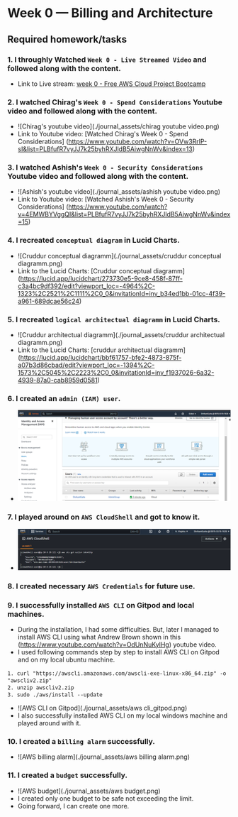 # Week 0 — Billing and Architecture

## Required homework/tasks

### 1. I throughly Watched `Week 0 - Live Streamed Video` and followed along with the content.
- Link to Live stream: [week 0 - Free AWS Cloud Project Bootcamp](https://www.youtube.com/watch?v=SG8blanhAOg&list=PLBfufR7vyJJ7k25byhRXJldB5AiwgNnWv&index=12)

### 2. I watched Chirag's `Week 0 - Spend Considerations` Youtube video and followed along with the content.
- ![Chirag's youtube video](./journal_assets/chirag youtube video.png)
- Link to Youtube video: [Watched Chirag's Week 0 - Spend Considerations] (https://www.youtube.com/watch?v=OVw3RrlP-sI&list=PLBfufR7vyJJ7k25byhRXJldB5AiwgNnWv&index=13)

### 3. I watched Ashish's `Week 0 - Security Considerations` Youtube video and followed along with the content.
- ![Ashish's youtube video](./journal_assets/ashish youtube video.png)
- Link to Youtube video: [Watched Ashish's Week 0 - Security Considerations] (https://www.youtube.com/watch?v=4EMWBYVggQI&list=PLBfufR7vyJJ7k25byhRXJldB5AiwgNnWv&index=15)

### 4. I recreated `conceptual diagram` in Lucid Charts.
- ![Cruddur conceptual diagramm](./journal_assets/cruddur conceptual diagramm.png)
- Link to the Lucid Charts: [Cruddur conceptual diagramm] (https://lucid.app/lucidchart/273730e5-9ce8-458f-87ff-c3a4bc9df392/edit?viewport_loc=-4964%2C-1323%2C2521%2C1111%2C0_0&invitationId=inv_b34ed1bb-01cc-4f39-a961-689dcae56c24)

### 5. I recreated `logical architectual diagramm` in Lucid Charts.
- ![Cruddur architectual diagramm](./journal_assets/cruddur architectual  diagramm.png)
- Link to the Lucid Charts: [cruddur architectual diagramm] (https://lucid.app/lucidchart/bbf61757-bfe2-4873-875f-a07b3d86cbad/edit?viewport_loc=-1394%2C-1573%2C5045%2C2223%2C0_0&invitationId=inv_f1937026-6a32-4939-87a0-cab8959d0581)

### 6. I created an `admin (IAM) user`.
- ![IAM admin user](./journal_assets/IAM_user_with_admin_rights.png)

### 7. I played around on `AWS CloudShell` and got to know it.
- ![AWS_CloudShell_console](./journal_assets/aws_CloudShell_console.png)

### 8. I created necessary `AWS Credentials` for future use.

### 9. I successfully installed `AWS CLI` on Gitpod and local machines.
- During the installation, I had some difficulties. But, later I managed to install AWS CLI using what Andrew Brown shown in this (https://www.youtube.com/watch?v=OdUnNuKylHg) youtube video.
- I used following commands step by step to install AWS CLI on Gitpod and on my local ubuntu machine.
```
1. curl "https://awscli.amazonaws.com/awscli-exe-linux-x86_64.zip" -o "awscliv2.zip"
2. unzip awscliv2.zip
3. sudo ./aws/install --update
```
- ![AWS CLI on Gitpod](./journal_assets/aws cli_gitpod.png)
- I also successfully installed AWS CLI on my local windows machine and played around with it.

### 10. I created a `billing alarm` successfully.
- ![AWS billing alarm](./journal_assets/aws billing alarm.png)

### 11. I created a `budget` successfully.
- ![AWS budget](./journal_assets/aws budget.png)
- I created only one budget to be safe not exceeding the limit.
- Going forward, I can create one more.
